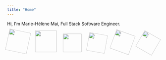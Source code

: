 ```yaml
---
title: "Home"
---
```


Hi, I'm Marie-Hélène Mai, Full Stack Software Engineer.

<img src="images/climbing.svg" width="70" style="margin-right: 16px; transform: rotate(12deg);" />
<img src="images/colombia.svg" width="70" style="margin-right: 16px;" />
<img src="images/code.svg" width="60" style="margin-right: 16px;" />
<img src="images/waffle.svg" width="60" style="margin-right: 16px; transform: rotate(10deg);" />
<img src="images/racket.svg" width="65" style="margin-right: 16px; transform: rotate(20deg);" />
<img src="images/vietnam.svg" width="60" style="transform: rotate(30deg);" />
